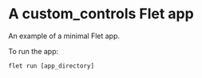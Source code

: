 # A custom_controls Flet app

An example of a minimal Flet app.

To run the app:

```
flet run [app_directory]
```